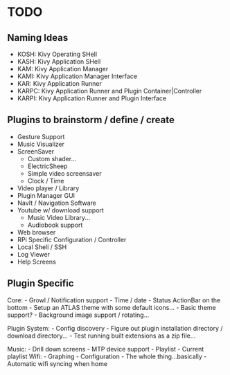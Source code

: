 # TODO

## Naming Ideas

- KOSH: Kivy Operating SHell
- KASH: Kivy Application SHell
- KAM: Kivy Application Manager
- KAMI: Kivy Application Manager Interface
- KAR: Kivy Application Runner
- KARPC: Kivy Application Runner and Plugin Container|Controller
- KARPI: Kivy Application Runner and Plugin Interface


## Plugins to brainstorm / define / create

- Gesture Support
- Music Visualizer
- ScreenSaver
    - Custom shader...
    - ElectricSheep
    - Simple video screensaver
    - Clock / Time
- Video player / Library
- Plugin Manager GUI
- NavIt / Navigation Software
- Youtube w/ download support
    - Music Video Library...
    - Audiobook support
- Web browser
- RPi Specific Configuration / Controller
- Local Shell / SSH
- Log Viewer
- Help Screens

## Plugin Specific

Core:
    - Growl / Notification support
    - Time / date
    - Status ActionBar on the bottom
    - Setup an ATLAS theme with some default icons...
    - Basic theme support?
    - Background image support / rotating...

Plugin System:
    - Config discovery
    - Figure out plugin installation directory / download directory...
    - Test running built extensions as a zip file...

Music:
    - Drill down screens
    - MTP device support
    - Playlist
    - Current playlist
Wifi:
    - Graphing
    - Configuration
    - The whole thing...basically
    - Automatic wifi syncing when home
